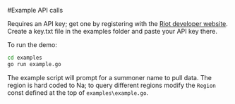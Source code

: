 #Example API calls

Requires an API key; get one by registering with the [Riot developer website](https://developer.riotgames.com/). Create 
a key.txt file in the examples folder and paste your API key there.

To run the demo:
```bash
cd examples
go run example.go
```

The example script will prompt for a summoner name to pull data. The region is hard coded to Na; to query different 
regions modify the `Region` const defined at the top of `examples\example.go`.